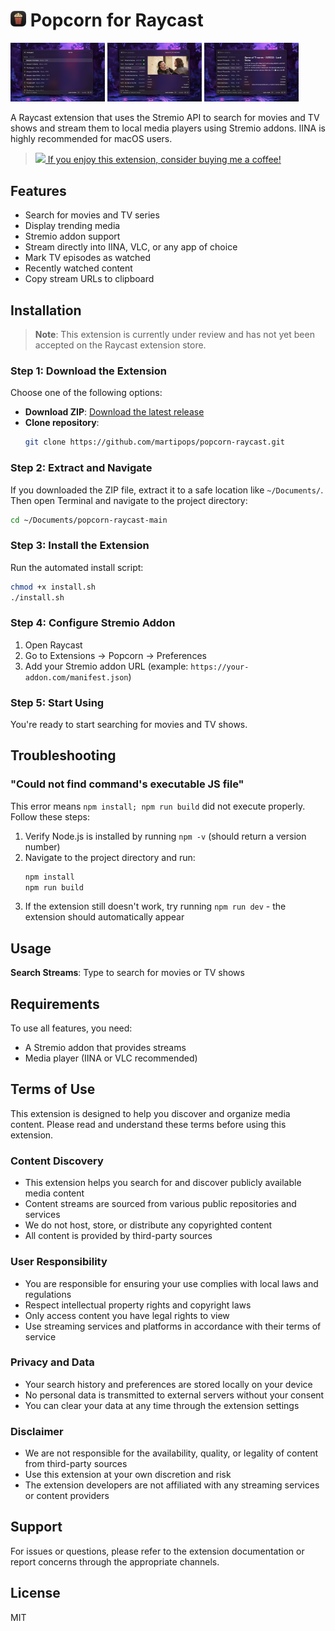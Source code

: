 <h1><img src="/assets/extension-icon.png" width="25" height="25"/>  Popcorn for Raycast</h1>


<div>
  <img src="/metadata/popcorn-1.png" width="30%"/>
  <img src="/metadata/popcorn-2.png" width="30%"/>
  <img src="/metadata/popcorn-3.png" width="30%" />
</div>

A Raycast extension that uses the Stremio API to search for movies and TV shows and stream them to local media players using Stremio addons. IINA is highly recommended for macOS users.

> <a href="https://ko-fi.com/martipops"><img src=https://github.githubassets.com/assets/ko_fi-53a60c17e75c.svg width="12"/> If you enjoy this extension, consider buying me a coffee!</a>

## Features

- Search for movies and TV series
- Display trending media
- Stremio addon support
- Stream directly into IINA, VLC, or any app of choice
- Mark TV episodes as watched
- Recently watched content
- Copy stream URLs to clipboard

## Installation

> **Note**: This extension is currently under review and has not yet been accepted on the Raycast extension store.

### Step 1: Download the Extension

Choose one of the following options:

- **Download ZIP**: [Download the latest release](https://github.com/martipops/popcorn-raycast/archive/refs/heads/main.zip)
- **Clone repository**:
  ```bash
  git clone https://github.com/martipops/popcorn-raycast.git
  ```

### Step 2: Extract and Navigate

If you downloaded the ZIP file, extract it to a safe location like `~/Documents/`. Then open Terminal and navigate to the project directory:

```bash
cd ~/Documents/popcorn-raycast-main
```

### Step 3: Install the Extension

Run the automated install script:

```bash
chmod +x install.sh
./install.sh
```

### Step 4: Configure Stremio Addon

1. Open Raycast
2. Go to Extensions → Popcorn → Preferences
3. Add your Stremio addon URL (example: `https://your-addon.com/manifest.json`)

### Step 5: Start Using

You're ready to start searching for movies and TV shows.

## Troubleshooting

### "Could not find command's executable JS file"

This error means `npm install; npm run build` did not execute properly. Follow these steps:

1. Verify Node.js is installed by running `npm -v` (should return a version number)
2. Navigate to the project directory and run:
   ```bash
   npm install
   npm run build
   ```
3. If the extension still doesn't work, try running `npm run dev` - the extension should automatically appear

## Usage

**Search Streams**: Type to search for movies or TV shows

## Requirements

To use all features, you need:

- A Stremio addon that provides streams
- Media player (IINA or VLC recommended)

## Terms of Use

This extension is designed to help you discover and organize media content. Please read and understand these terms before using this extension.

### Content Discovery

- This extension helps you search for and discover publicly available media content
- Content streams are sourced from various public repositories and services
- We do not host, store, or distribute any copyrighted content
- All content is provided by third-party sources

### User Responsibility

- You are responsible for ensuring your use complies with local laws and regulations
- Respect intellectual property rights and copyright laws
- Only access content you have legal rights to view
- Use streaming services and platforms in accordance with their terms of service

### Privacy and Data

- Your search history and preferences are stored locally on your device
- No personal data is transmitted to external servers without your consent
- You can clear your data at any time through the extension settings

### Disclaimer

- We are not responsible for the availability, quality, or legality of content from third-party sources
- Use this extension at your own discretion and risk
- The extension developers are not affiliated with any streaming services or content providers

## Support

For issues or questions, please refer to the extension documentation or report concerns through the appropriate channels.

## License

MIT